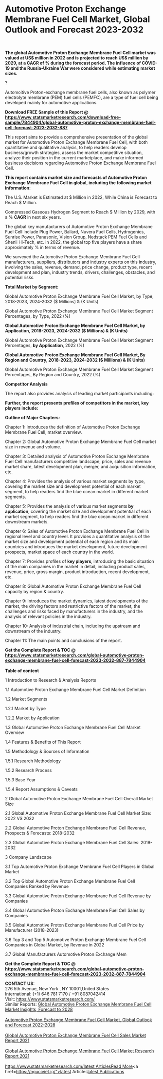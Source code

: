 <h1>Automotive Proton Exchange Membrane Fuel Cell Market, Global Outlook and Forecast 2023-2032</h1><br/><p><strong>The global Automotive Proton Exchange Membrane Fuel Cell market was valued at US$ million in 2022 and is projected to reach US$ million by 2029, at a <strong>CAGR</strong> of % during the forecast period. The influence of COVID-19 and the Russia-Ukraine War were considered while estimating market sizes.</strong></p><p>? </p><p>Automoitive Proton-exchange membrane fuel cells, also known as polymer electrolyte membrane (PEM) fuel cells (PEMFC), are a type of fuel cell being developed mainly for automotive applications</p><p><strong>Download FREE Sample of this Report @ <a href="https://www.statsmarketresearch.com/download-free-sample/7844904/global-automotive-proton-exchange-membrane-fuel-cell-forecast-2023-2032-887">https://www.statsmarketresearch.com/download-free-sample/7844904/global-automotive-proton-exchange-membrane-fuel-cell-forecast-2023-2032-887</a></strong></p><p>This report aims to provide a comprehensive presentation of the global market for Automotive Proton Exchange Membrane Fuel Cell, with both quantitative and qualitative analysis, to help readers develop business/growth strategies, assess the market competitive situation, analyze their position in the current marketplace, and make informed business decisions regarding Automotive Proton Exchange Membrane Fuel Cell.</p><p><strong>This report contains market size and forecasts of Automotive Proton Exchange Membrane Fuel Cell in global, including the following market information:</strong></p><p>The U.S. Market is Estimated at $ Million in 2022, While China is Forecast to Reach $ Million.</p><p>Compressed Gaseous Hydrogen Segment to Reach $ Million by 2029, with a % <strong>CAGR</strong> in next six years.</p><p>The global key manufacturers of Automotive Proton Exchange Membrane Fuel Cell include Plug Power, Ballard, Nuvera Fuel Cells, Hydrogenics, Sunrise Power, Panasonic, Vision Group, Nedstack PEM Fuel Cells and Shenli Hi-Tech, etc. in 2022, the global top five players have a share approximately % in terms of revenue.</p><p>We surveyed the Automotive Proton Exchange Membrane Fuel Cell manufacturers, suppliers, distributors and industry experts on this industry, involving the sales, revenue, demand, price change, product type, recent development and plan, industry trends, drivers, challenges, obstacles, and potential risks.</p><p><strong>Total Market by Segment:</strong></p><p>Global Automotive Proton Exchange Membrane Fuel Cell Market, by Type, 2018-2023, 2024-2032 ($ Millions) & (K Units)</p><p>Global Automotive Proton Exchange Membrane Fuel Cell Market Segment Percentages, by Type, 2022 (%)</p><p><strong>Global Automotive Proton Exchange Membrane Fuel Cell Market, <strong>by Application</strong>, 2018-2023, 2024-2032 ($ Millions) & (K Units)</strong></p><p>Global Automotive Proton Exchange Membrane Fuel Cell Market Segment Percentages, <strong>by Application</strong>, 2022 (%)</p><p><strong>Global Automotive Proton Exchange Membrane Fuel Cell Market, By Region and Country, 2018-2023, 2024-2032 ($ Millions) & (K Units)</strong></p><p>Global Automotive Proton Exchange Membrane Fuel Cell Market Segment Percentages, By Region and Country, 2022 (%)</p><p><strong>Competitor Analysis</strong></p><p>The report also provides analysis of leading market participants including:</p><p><strong>Further, the report presents profiles of competitors in the market, <strong>key players</strong> include:</strong></p><p><strong>Outline of Major Chapters:</strong></p><p>Chapter 1: Introduces the definition of Automotive Proton Exchange Membrane Fuel Cell, market overview.</p><p>Chapter 2: Global Automotive Proton Exchange Membrane Fuel Cell market size in revenue and volume.</p><p>Chapter 3: Detailed analysis of Automotive Proton Exchange Membrane Fuel Cell manufacturers competitive landscape, price, sales and revenue market share, latest development plan, merger, and acquisition information, etc.</p><p>Chapter 4: Provides the analysis of various market segments by type, covering the market size and development potential of each market segment, to help readers find the blue ocean market in different market segments.</p><p>Chapter 5: Provides the analysis of various market segments <strong>by application</strong>, covering the market size and development potential of each market segment, to help readers find the blue ocean market in different downstream markets.</p><p>Chapter 6: Sales of Automotive Proton Exchange Membrane Fuel Cell in regional level and country level. It provides a quantitative analysis of the market size and development potential of each region and its main countries and introduces the market development, future development prospects, market space of each country in the world.</p><p>Chapter 7: Provides profiles of <strong>key players</strong>, introducing the basic situation of the main companies in the market in detail, including product sales, revenue, price, gross margin, product introduction, recent development, etc.</p><p>Chapter 8: Global Automotive Proton Exchange Membrane Fuel Cell capacity by region & country.</p><p>Chapter 9: Introduces the market dynamics, latest developments of the market, the driving factors and restrictive factors of the market, the challenges and risks faced by manufacturers in the industry, and the analysis of relevant policies in the industry.</p><p>Chapter 10: Analysis of industrial chain, including the upstream and downstream of the industry.</p><p>Chapter 11: The main points and conclusions of the report.</p><div><b>Get the Complete Report & TOC @ <a href="https://www.statsmarketresearch.com/global-automotive-proton-exchange-membrane-fuel-cell-forecast-2023-2032-887-7844904">https://www.statsmarketresearch.com/global-automotive-proton-exchange-membrane-fuel-cell-forecast-2023-2032-887-7844904</a></b></div><br><b>Table of content</b><p>1 Introduction to Research & Analysis Reports<br />
 
  1.1 Automotive Proton Exchange Membrane Fuel Cell Market Definition<br />
 
  1.2 Market Segments<br />
 
  1.2.1 Market by Type<br />
 
  1.2.2 Market by Application<br />
 
  1.3 Global Automotive Proton Exchange Membrane Fuel Cell Market Overview<br />
 
  1.4 Features & Benefits of This Report<br />
 
  1.5 Methodology & Sources of Information<br />
 
  1.5.1 Research Methodology<br />
 
  1.5.2 Research Process<br />
 
  1.5.3 Base Year<br />
 
  1.5.4 Report Assumptions & Caveats<br />
 
 2 Global Automotive Proton Exchange Membrane Fuel Cell Overall Market Size<br />
 
  2.1 Global Automotive Proton Exchange Membrane Fuel Cell Market Size: 2022 VS 2032<br />
 
  2.2 Global Automotive Proton Exchange Membrane Fuel Cell Revenue, Prospects & Forecasts: 2018-2032<br />
 
  2.3 Global Automotive Proton Exchange Membrane Fuel Cell Sales: 2018-2032<br />
 
 3 Company Landscape<br />
 
  3.1 Top Automotive Proton Exchange Membrane Fuel Cell Players in Global Market<br />
 
  3.2 Top Global Automotive Proton Exchange Membrane Fuel Cell Companies Ranked by Revenue<br />
 
  3.3 Global Automotive Proton Exchange Membrane Fuel Cell Revenue by Companies<br />
 
  3.4 Global Automotive Proton Exchange Membrane Fuel Cell Sales by Companies<br />
 
  3.5 Global Automotive Proton Exchange Membrane Fuel Cell Price by Manufacturer (2018-2023)<br />
 
  3.6 Top 3 and Top 5 Automotive Proton Exchange Membrane Fuel Cell Companies in Global Market, by Revenue in 2022<br />
 
  3.7 Global Manufacturers Automotive Proton Exchange Mem<br><div><b>Get the Complete Report & TOC @ <a href="https://www.statsmarketresearch.com/global-automotive-proton-exchange-membrane-fuel-cell-forecast-2023-2032-887-7844904">https://www.statsmarketresearch.com/global-automotive-proton-exchange-membrane-fuel-cell-forecast-2023-2032-887-7844904</a></b></div></p> <b>CONTACT US:</b><br>276 5th Avenue, New York , NY 10001,United States<br>International: (+1) 646 781 7170 / +91 8087042414<br>Visit: <a href="https://www.statsmarketresearch.com/">https://www.statsmarketresearch.com/</a><br>Similar Reports: <a href="https://www.statsmarketresearch.com/global-automotive-proton-exchange-membrane-fuel-cell-forecast-2023-2032-887-7844904">Global Automotive Proton Exchange Membrane Fuel Cell Market Insights, Forecast to 2028</a><br/><br/><a href="https://www.statsmarketresearch.com/global-automotive-proton-exchange-membrane-fuel-cell-forecast-2023-2032-887-7844904">Automotive Proton Exchange Membrane Fuel Cell Market, Global Outlook and Forecast 2022-2028</a><br/><br/><a href="https://www.statsmarketresearch.com/global-automotive-proton-exchange-membrane-fuel-cell-forecast-2023-2032-887-7844904">Global Automotive Proton Exchange Membrane Fuel Cell Sales Market Report 2021</a><br/><br/><a href="https://www.statsmarketresearch.com/global-automotive-proton-exchange-membrane-fuel-cell-forecast-2023-2032-887-7844904">Global Automotive Proton Exchange Membrane Fuel Cell Market Research Report 2021</a><br/><br/><a href="https://gyeongbokgung.com">https://www.statsmarketresearch.com/</a><a href="https://hallyeomaritime.com">latest Articles</a><a href="https://jingwansa.com">Read More</a><a href=https://nguoiviet.jp/">latest Articles</a><a href="https://www.intelmarketresearch.com/">latest Publications</a>